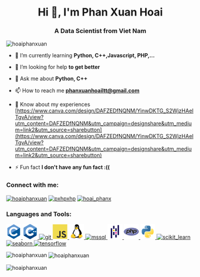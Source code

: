 <h1 align="center">Hi 👋, I'm Phan Xuan Hoai</h1>
<h3 align="center">A Data Scientist from Viet Nam</h3>

<p align="left"> <img src="https://komarev.com/ghpvc/?username=hoaiphanxuan&label=Profile%20views&color=0e75b6&style=flat" alt="hoaiphanxuan" /> </p>

- 🌱 I’m currently learning **Python, C++,Javascript, PHP,...**

- 🤝 I’m looking for help **to get better**

- 💬 Ask me about **Python, C++**

- 📫 How to reach me **phanxuanhoailtt@gmail.com**

- 📄 Know about my experiences [https://www.canva.com/design/DAFZEDfNQNM/YinwDKTG_S2WjzHAelTgvA/view?utm_content=DAFZEDfNQNM&utm_campaign=designshare&utm_medium=link2&utm_source=sharebutton](https://www.canva.com/design/DAFZEDfNQNM/YinwDKTG_S2WjzHAelTgvA/view?utm_content=DAFZEDfNQNM&utm_campaign=designshare&utm_medium=link2&utm_source=sharebutton)

- ⚡ Fun fact **I don't have any fun fact :((**

<h3 align="left">Connect with me:</h3>
<p align="left">
<a href="https://kaggle.com/hoaiphanxuan" target="blank"><img align="center" src="https://raw.githubusercontent.com/rahuldkjain/github-profile-readme-generator/master/src/images/icons/Social/kaggle.svg" alt="hoaiphanxuan" height="30" width="40" /></a>
<a href="https://fb.com/pxhpxhp" target="blank"><img align="center" src="https://raw.githubusercontent.com/rahuldkjain/github-profile-readme-generator/master/src/images/icons/Social/facebook.svg" alt="pxhpxhp" height="30" width="40" /></a>
<a href="https://instagram.com/hoai_phanx" target="blank"><img align="center" src="https://raw.githubusercontent.com/rahuldkjain/github-profile-readme-generator/master/src/images/icons/Social/instagram.svg" alt="hoai_phanx" height="30" width="40" /></a>
</p>

<h3 align="left">Languages and Tools:</h3>
<p align="left"> <a href="https://www.cprogramming.com/" target="_blank" rel="noreferrer"> <img src="https://raw.githubusercontent.com/devicons/devicon/master/icons/c/c-original.svg" alt="c" width="40" height="40"/> </a> <a href="https://www.w3schools.com/cpp/" target="_blank" rel="noreferrer"> <img src="https://raw.githubusercontent.com/devicons/devicon/master/icons/cplusplus/cplusplus-original.svg" alt="cplusplus" width="40" height="40"/> </a> <a href="https://git-scm.com/" target="_blank" rel="noreferrer"> <img src="https://www.vectorlogo.zone/logos/git-scm/git-scm-icon.svg" alt="git" width="40" height="40"/> </a> <a href="https://developer.mozilla.org/en-US/docs/Web/JavaScript" target="_blank" rel="noreferrer"> <img src="https://raw.githubusercontent.com/devicons/devicon/master/icons/javascript/javascript-original.svg" alt="javascript" width="40" height="40"/> </a> <a href="https://www.linux.org/" target="_blank" rel="noreferrer"> <img src="https://raw.githubusercontent.com/devicons/devicon/master/icons/linux/linux-original.svg" alt="linux" width="40" height="40"/> </a> <a href="https://www.microsoft.com/en-us/sql-server" target="_blank" rel="noreferrer"> <img src="https://www.svgrepo.com/show/303229/microsoft-sql-server-logo.svg" alt="mssql" width="40" height="40"/> </a> <a href="https://pandas.pydata.org/" target="_blank" rel="noreferrer"> <img src="https://raw.githubusercontent.com/devicons/devicon/2ae2a900d2f041da66e950e4d48052658d850630/icons/pandas/pandas-original.svg" alt="pandas" width="40" height="40"/> </a> <a href="https://www.php.net" target="_blank" rel="noreferrer"> <img src="https://raw.githubusercontent.com/devicons/devicon/master/icons/php/php-original.svg" alt="php" width="40" height="40"/> </a> <a href="https://www.python.org" target="_blank" rel="noreferrer"> <img src="https://raw.githubusercontent.com/devicons/devicon/master/icons/python/python-original.svg" alt="python" width="40" height="40"/> </a> <a href="https://scikit-learn.org/" target="_blank" rel="noreferrer"> <img src="https://upload.wikimedia.org/wikipedia/commons/0/05/Scikit_learn_logo_small.svg" alt="scikit_learn" width="40" height="40"/> </a> <a href="https://seaborn.pydata.org/" target="_blank" rel="noreferrer"> <img src="https://seaborn.pydata.org/_images/logo-mark-lightbg.svg" alt="seaborn" width="40" height="40"/> </a> <a href="https://www.tensorflow.org" target="_blank" rel="noreferrer"> <img src="https://www.vectorlogo.zone/logos/tensorflow/tensorflow-icon.svg" alt="tensorflow" width="40" height="40"/> </a> </p>

<p><img align="left" src="https://github-readme-stats.vercel.app/api/top-langs?username=hoaiphanxuan&show_icons=true&locale=en&layout=compact" alt="hoaiphanxuan" /></p>

<p>&nbsp;<img align="center" src="https://github-readme-stats.vercel.app/api?username=hoaiphanxuan&show_icons=true&locale=en" alt="hoaiphanxuan" /></p>

<p><img align="center" src="https://github-readme-streak-stats.herokuapp.com/?user=hoaiphanxuan&" alt="hoaiphanxuan" /></p>
